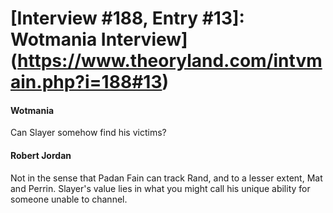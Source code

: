 # [Interview #188, Entry #13]: Wotmania Interview](https://www.theoryland.com/intvmain.php?i=188#13)

#### Wotmania

Can Slayer somehow find his victims?

#### Robert Jordan

Not in the sense that Padan Fain can track Rand, and to a lesser extent, Mat and Perrin. Slayer's value lies in what you might call his unique ability for someone unable to channel.

